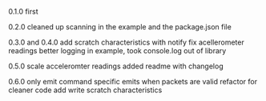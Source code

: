 0.1.0 
first

0.2.0
cleaned up scanning in the example and the package.json file

0.3.0 and 0.4.0 
add scratch characteristics with notify 
fix acellerometer readings
better logging in example, took console.log out of library

0.5.0 
scale acceleromter readings
added readme with changelog

0.6.0
only emit command specific emits when packets are valid
refactor for cleaner code
add write scratch characteristics